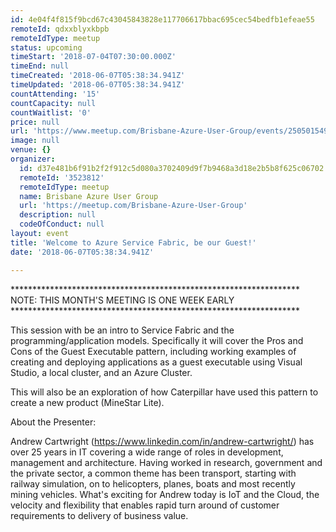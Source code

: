 ```yaml
---
id: 4e04f4f815f9bcd67c43045843828e117706617bbac695cec54bedfb1efeae55
remoteId: qdxxblyxkbpb
remoteIdType: meetup
status: upcoming
timeStart: '2018-07-04T07:30:00.000Z'
timeEnd: null
timeCreated: '2018-06-07T05:38:34.941Z'
timeUpdated: '2018-06-07T05:38:34.941Z'
countAttending: '15'
countCapacity: null
countWaitlist: '0'
price: null
url: 'https://www.meetup.com/Brisbane-Azure-User-Group/events/250501549/'
image: null
venue: {}
organizer:
  id: d37e481b6f91b2f2f912c5d080a3702409d9f7b9468a3d18e2b5b8f625c06702
  remoteId: '3523812'
  remoteIdType: meetup
  name: Brisbane Azure User Group
  url: 'https://meetup.com/Brisbane-Azure-User-Group'
  description: null
  codeOfConduct: null
layout: event
title: 'Welcome to Azure Service Fabric, be our Guest!'
date: '2018-06-07T05:38:34.941Z'

---
```

<p>******************************************************************<br/>NOTE: THIS MONTH'S MEETING IS ONE WEEK EARLY<br/>******************************************************************</p> <p>This session with be an intro to Service Fabric and the programming/application models. Specifically it will cover the Pros and Cons of the Guest Executable pattern, including working examples of creating and deploying applications as a guest executable using Visual Studio, a local cluster, and an Azure Cluster.</p> <p>This will also be an exploration of how Caterpillar have used this pattern to create a new product (MineStar Lite).</p> <p>About the Presenter:</p> <p>Andrew Cartwright (<a href="https://www.linkedin.com/in/andrew-cartwright/" class="linkified">https://www.linkedin.com/in/andrew-cartwright/</a>) has over 25 years in IT covering a wide range of roles in development, management and architecture. Having worked in research, government and the private sector, a common theme has been transport, starting with railway simulation, on to helicopters, planes, boats and most recently mining vehicles. What's exciting for Andrew today is IoT and the Cloud, the velocity and flexibility that enables rapid turn around of customer requirements to delivery of business value.</p>
